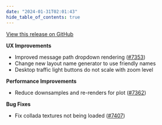 ```yaml
---
date: "2024-01-31T02:01:43"
hide_table_of_contents: true
---
```

[View this release on GitHub](https://github.com/foxglove/studio/releases/tag/v1.86.0)

**UX Improvements**
- Improved message path dropdown rendering ([#7353](https://github.com/foxglove/studio/pull/7353))
- Change new layout name generator to use friendly names
- Desktop traffic light buttons do not scale with zoom level

**Performance Improvements**
- Reduce downsamples and re-renders for plot ([#7362](https://github.com/foxglove/studio/pull/7362))

**Bug Fixes**
- Fix collada textures not being loaded ([#7407](https://github.com/foxglove/studio/pull/7407))
